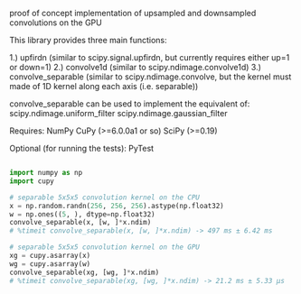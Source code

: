 proof of concept implementation of upsampled and downsampled convolutions on the GPU

This library provides three main functions:

1.) upfirdn  (similar to scipy.signal.upfirdn, but currently requires either up=1 or down=1)
2.) convolve1d  (similar to scipy.ndimage.convolve1d)
3.) convolve_separable  (similar to scipy.ndimage.convolve, but the kernel must made of 1D kernel along each axis (i.e. separable))

convolve_separable can be used to implement the equivalent of:
scipy.ndimage.uniform_filter
scipy.ndimage.gaussian_filter

Requires:
    NumPy
    CuPy  (>=6.0.0a1 or so)
    SciPy (>=0.19)

Optional (for running the tests):
    PyTest


```Python

import numpy as np
import cupy

# separable 5x5x5 convolution kernel on the CPU
x = np.random.randn(256, 256, 256).astype(np.float32)
w = np.ones((5, ), dtype=np.float32)
convolve_separable(x, [w, ]*x.ndim)
# %timeit convolve_separable(x, [w, ]*x.ndim) -> 497 ms ± 6.42 ms

# separable 5x5x5 convolution kernel on the GPU
xg = cupy.asarray(x)
wg = cupy.asarray(w)
convolve_separable(xg, [wg, ]*x.ndim)
# %timeit convolve_separable(xg, [wg, ]*x.ndim) -> 21.2 ms ± 5.33 µs
```
